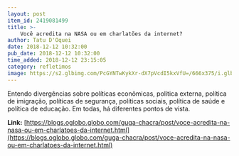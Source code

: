 ```yaml
---
layout: post
item_id: 2419081499
title: >-
    Você acredita na NASA ou em charlatões da internet?
author: Tatu D'Oquei
date: 2018-12-12 10:32:00
pub_date: 2018-12-12 10:32:00
time_added: 2018-12-12 23:15:05
category: refletimos
image: https://s2.glbimg.com/PcGYNTwKykXr-dX7pVcdI5kxVfU=/666x375/i.glbimg.com/og/ig/infoglobo1/f/original/2018/12/12/placas-gelo.jpg
---
```


Entendo divergências sobre políticas econômicas, política externa, política de imigração, políticas de segurança, políticas sociais, política de saúde e política de educação. Em todas, há diferentes pontos de vista.

**Link:** [https://blogs.oglobo.globo.com/guga-chacra/post/voce-acredita-na-nasa-ou-em-charlatoes-da-internet.html](https://blogs.oglobo.globo.com/guga-chacra/post/voce-acredita-na-nasa-ou-em-charlatoes-da-internet.html)

